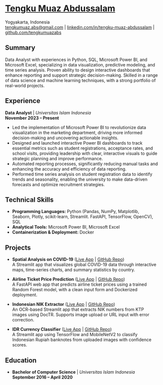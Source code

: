 # [Tengku Muaz Abdussalam](https://tengkumuazabs.github.io/tengkumuazabs/)

Yogyakarta, Indonesia  
[tengkumuaz.abs@gmail.com](mailto:tengkumuaz.abs@gmail.com)
| [linkedin.com/in/tengku-muaz-abdussalam](https://linkedin.com/in/tengku-muaz-abdussalam) | [github.com/tengkumuazabs](https://github.com/tengkumuazabs)

## Summary

Data Analyst with experiences in Python, SQL, Microsoft Power BI, and Microsoft Excel, specializing in data visualization, predictive modeling, and time series analysis. Proven ability to design interactive dashboards that enhance reporting and support strategic decision-making. Skilled in a range of data science and machine learning techniques, with a strong portfolio of real-world projects.

## Experience

**Data Analyst**  | *Universitas Islam Indonesia*  
**November 2023 – Present**

- Led the implementation of Microsoft Power BI to revolutionize data visualization in the marketing department, driving more informed decision-making and uncovering actionable insights.
- Designed and launched interactive Power BI dashboards to track essential metrics such as student registrations, acceptance rates, and school visits, providing leadership with clear, interactive visuals to guide strategic planning and improve performance.
- Automated reporting processes, significantly reducing manual tasks and enhancing the accuracy and efficiency of data reporting.
- Performed time series analysis on student registration data to identify trends and seasonality, enabling the university to make data-driven forecasts and optimize recruitment strategies.

## Technical Skills

- **Programming Languages:** Python (Pandas, NumPy, Matplotlib, Seaborn, Plotly, scikit-learn, Streamlit. FastAPI,  TensorFlow, OpenCV), SQL  
- **Analytical Tools:** Microsoft Power BI, Microsoft Excel  
- **Containerization & Deployment:** Docker

## Projects

- **Spatial Analysis on COVID-19** ([Live App](https://covid-19-data-visualizer.streamlit.app/) | [GitHub Repo](https://github.com/tengkumuazabs/covid-19-analysis))  
A Streamlit app that visualizes global COVID-19 data through interactive maps, time-series charts, and summary statistics by country.

- **Airline Ticket Price Prediction** ([Live App](https://airline-ticket-price.streamlit.app/) | [GitHub Repo](https://github.com/tengkumuazabs/airline-ticket-prediction))  
A FastAPI web app that predicts airline ticket prices using a trained Random Forest model, with a clean input form and Dockerized deployment.

- **Indonesian NIK Extractor** ([Live App](https://doc-ocr.streamlit.app/) | [GitHub Repo](https://github.com/tengkumuazabs/doc-ocr))  
An OCR-based Streamlit app that extracts NIK numbers from KTP images using DocTR. Supports image upload or URL input with error correction.

- **IDR Currency Classifier** ([Live App](https://idr-currency-classification.streamlit.app/) | [GitHub Repo](https://github.com/tengkumuazabs/idr-currency-classification))  
A Streamlit app using TensorFlow and MobileNetV2 to classify Indonesian Rupiah banknotes from uploaded images with confidence scores.

## Education

- **Bachelor of Computer Science**  | *Universitas Islam Indonesia*  
**September 2016 – April 2020**

<!--
- **Master of Engineering**  | *Universitas Gadjah Mada*  
**February 2021 – November 2023**

 

## Training / Certifications

- Python for Data Science and Machine Learning Bootcamp  
- Neural Networks in Python: Deep Learning for Beginners  
- Time Series Analysis Real World Use-Cases in Python  
- Machine Learning Real World Projects in Python  
- Natural Language Processing Real-World Projects in Python  
- Spatial Analysis & Geospatial Data Science in Python  
- Zero to Hero in SQL: SQL for Data Analytics  
- HR Predictive Analytics  
- Advanced Microsoft Excel Formulas & Functions - 2025  
- Most Essential & Popular Excel Formulas And Functions - 2025  
- The Complete C Programming Course for Beginners  
- Deploy ML Model in Production with FastAPI and Docker

---

## Languages

- **Indonesia** – Native  
- **Malay** – Native  
- **English** – Working Proficiency -->
